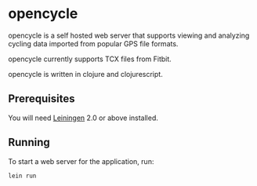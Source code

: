 # opencycle

opencycle is a self hosted web server that supports viewing and analyzing cycling data imported from popular GPS file 
formats.

opencycle currently supports TCX files from Fitbit.

opencycle is written in clojure and clojurescript.

## Prerequisites

You will need [Leiningen][1] 2.0 or above installed.

[1]: https://github.com/technomancy/leiningen

## Running

To start a web server for the application, run:

    lein run 

